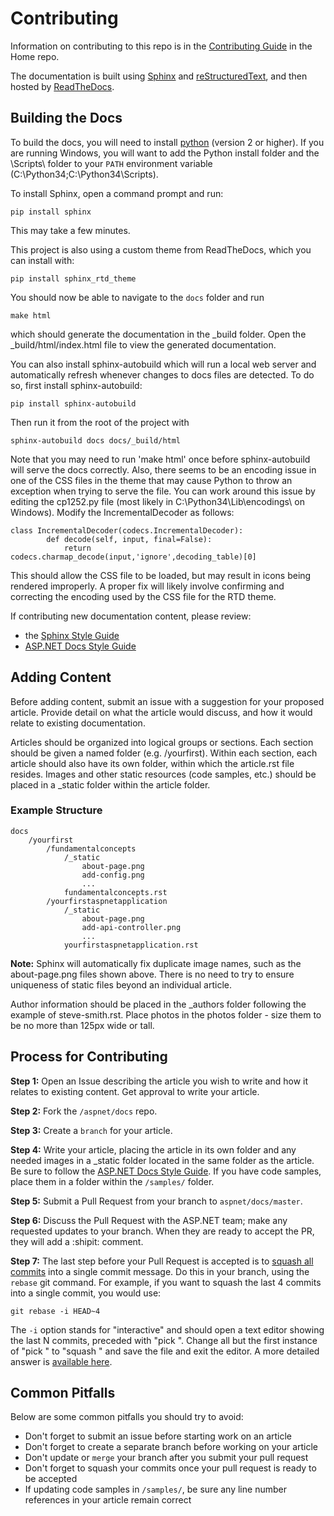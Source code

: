 Contributing
======

Information on contributing to this repo is in the [Contributing Guide](https://github.com/aspnet/Home/blob/master/CONTRIBUTING.md) in the Home repo.

The documentation is built using [Sphinx](http://sphinx-doc.org) and [reStructuredText](http://sphinx-doc.org/rest.html), and then hosted by [ReadTheDocs](http://aspnet.readthedocs.org).

## Building the Docs ##

To build the docs, you will need to install [python](https://www.python.org/downloads/) (version 2 or higher). If you are running Windows, you will want to add the Python install folder and the \Scripts\ folder to your `PATH` environment variable (C:\Python34;C:\Python34\Scripts).

To install Sphinx, open a command prompt and run:

	pip install sphinx

This may take a few minutes.

This project is also using a custom theme from ReadTheDocs, which you can install with:

	pip install sphinx_rtd_theme

You should now be able to navigate to the `docs` folder and run

	make html

which should generate the documentation in the _build folder. Open the _build/html/index.html file to view the generated documentation.

You can also install sphinx-autobuild which will run a local web server and automatically refresh whenever changes to docs files are detected. To do so, first install sphinx-autobuild:

	pip install sphinx-autobuild

Then run it from the root of the project with

	sphinx-autobuild docs docs/_build/html

Note that you may need to run 'make html' once before sphinx-autobuild will serve the docs correctly. Also, there seems to be an encoding issue in one of the CSS files in the theme that may cause Python to throw an exception when trying to serve the file. You can work around this issue by editing the cp1252.py file (most likely in C:\Python34\Lib\encodings\ on Windows). Modify the IncrementalDecoder as follows:

	class IncrementalDecoder(codecs.IncrementalDecoder):
    		def decode(self, input, final=False):
        		return codecs.charmap_decode(input,'ignore',decoding_table)[0]

This should allow the CSS file to be loaded, but may result in icons being rendered improperly. A proper fix will likely involve confirming and correcting the encoding used by the CSS file for the RTD theme.

If contributing new documentation content, please review:

- the [Sphinx Style Guide](http://documentation-style-guide-sphinx.readthedocs.org/en/latest/style-guide.html)
- [ASP.NET Docs Style Guide](http://docs.asp.net/contribute/style-guide/style-guide)

## Adding Content ##

Before adding content, submit an issue with a suggestion for your proposed article. Provide detail on what the article would discuss, and how it would relate to existing documentation.

Articles should be organized into logical groups or sections. Each section should be given a named folder (e.g. /yourfirst). Within each section, each article should also have its own folder, within which the article.rst file resides. Images and other static resources (code samples, etc.) should be placed in a _static folder within the article folder.

### Example Structure ###

	docs
		/yourfirst
			/fundamentalconcepts
				/_static
					about-page.png
					add-config.png
					...
				fundamentalconcepts.rst
			/yourfirstaspnetapplication
				/_static
					about-page.png
					add-api-controller.png
					...
				yourfirstaspnetapplication.rst

**Note:** Sphinx will automatically fix duplicate image names, such as the about-page.png files shown above. There is no need to try to ensure uniqueness of static files beyond an individual article.

Author information should be placed in the _authors folder following the example of steve-smith.rst. Place photos in the photos folder - size them to be no more than 125px wide or tall.

## Process for Contributing ##

**Step 1:** Open an Issue describing the article you wish to write and how it relates to existing content. Get approval to write your article.

**Step 2:** Fork the `/aspnet/docs` repo.

**Step 3:** Create a `branch` for your article.

**Step 4:** Write your article, placing the article in its own folder and any needed images in a _static folder located in the same folder as the article. Be sure to follow the [ASP.NET Docs Style Guide](http://docs.asp.net/contribute/style-guide/style-guide). If you have code samples, place them in a folder within the `/samples/` folder.

**Step 5:** Submit a Pull Request from your branch to `aspnet/docs/master`.

**Step 6:** Discuss the Pull Request with the ASP.NET team; make any requested updates to your branch. When they are ready to accept the PR, they will add a :shipit: comment.

**Step 7:** The last step before your Pull Request is accepted is to [squash all commits](http://stackoverflow.com/questions/14534397/squash-all-my-commits-into-one-for-github-pull-request) into a single commit message. Do this in your branch, using the `rebase` git command. For example, if you want to squash the last 4 commits into a single commit, you would use:

	git rebase -i HEAD~4

The `-i` option stands for "interactive" and should open a text editor showing the last N commits, preceded with "pick ".  Change all but the first instance of "pick " to "squash " and save the file and exit the editor. A more detailed answer is [available here](http://stackoverflow.com/a/6934882).

## Common Pitfalls ##

Below are some common pitfalls you should try to avoid:

- Don't forget to submit an issue before starting work on an article
- Don't forget to create a separate branch before working on your article
- Don't update or `merge` your branch after you submit your pull request
- Don't forget to squash your commits once your pull request is ready to be accepted
- If updating code samples in `/samples/`, be sure any line number references in your article remain correct


